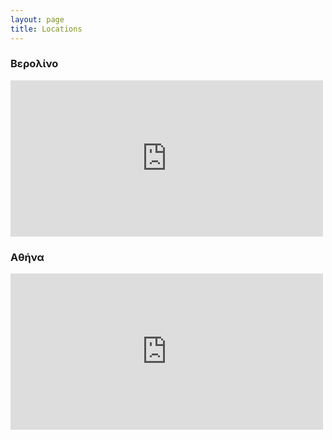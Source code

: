 ```yaml
---
layout: page
title: Locations
---
```


### Βερολίνο

<iframe src="https://www.google.com/maps/embed?pb=!1m18!1m12!1m3!1d2427.986027030441!2d13.29914541596189!3d52.5155919443081!2m3!1f0!2f0!3f0!3m2!1i1024!2i768!4f13.1!3m3!1m2!1s0x47a85126956156bd%3A0xfe6daf6ab1ac51c0!2sHaubachstra%C3%9Fe%2036%2C%2010585%20Berlin!5e0!3m2!1sen!2sde!4v1603916275250!5m2!1sen!2sde" width="500" height="250" frameborder="0" style="border:0;" allowfullscreen="" aria-hidden="false" tabindex="0"></iframe>

### Αθήνα

<iframe src="https://www.google.com/maps/embed?pb=!1m18!1m12!1m3!1d3144.7021548655184!2d23.73820635880853!3d37.9840796583889!2m3!1f0!2f0!3f0!3m2!1i1024!2i768!4f13.1!3m3!1m2!1s0x14a1bd3635e79359%3A0xdeb1fda8e827cca7!2sDervenion%209%2C%20Athina%20106%2080%2C%20Greece!5e0!3m2!1sen!2sde!4v1608490211104!5m2!1sen!2sde" width="500" height="250" frameborder="0" style="border:0;" allowfullscreen="" aria-hidden="false" tabindex="0"></iframe>
